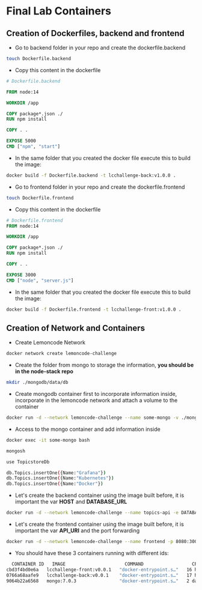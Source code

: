 # Final Lab Containers

## Creation of Dockerfiles, backend and frontend 

- Go to backend folder in your repo and create the dockerfile.backend
```bash
touch Dockerfile.backend
```
- Copy this content in the dockerfile
```dockerfile
# Dockerfile.backend

FROM node:14

WORKDIR /app

COPY package*.json ./
RUN npm install

COPY . .

EXPOSE 5000
CMD ["npm", "start"]
```
- In the same folder that you created the docker file execute this to build the image: 
```bash
docker build -f Dockerfile.backend -t lcchallenge-back:v1.0.0 .
```

- Go to frontend folder in your repo and create the dockerfile.frontend
```bash
touch Dockerfile.frontend
```
- Copy this content in the dockerfile
```dockerfile
# Dockerfile.frontend
FROM node:14

WORKDIR /app

COPY package*.json ./
RUN npm install

COPY . .

EXPOSE 3000
CMD ["node", "server.js"]

```
- In the same folder that you created the docker file execute this to build the image: 
```bash
docker build -f Dockerfile.frontend -t lcchallenge-front:v1.0.0 .
```

## Creation of Network and Containers

- Create Lemoncode Network

```bash
docker network create lemoncode-challenge
```

- Create the folder from mongo to storage the information, **you should be in the node-stack repo**
```bash
mkdir ./mongodb/data/db
```
- Create mongodb container first to incorporate information inside, incorporate in the lemoncode network and attach a volume to the container

```bash
docker run -d --network lemoncode-challenge --name some-mongo -v ./mongodb/data/db:/data/db mongo:7.0.3
```
- Access to the mongo container and add information inside

```bash
docker exec -it some-mongo bash
```
```bash
mongosh
```
```bash
use TopicstoreDb
```
```bash
db.Topics.insertOne({Name:"Grafana"})
db.Topics.insertOne({Name:"Kubernetes"})
db.Topics.insertOne({Name:"Docker"})
```

- Let's create the backend container using the image built before, it is important the var **HOST** and **DATABASE_URL**

```bash
docker run -d --network lemoncode-challenge --name topics-api -e DATABASE_URL=mongodb://some-mongo:27017 -e HOST=0.0.0.0 lcchallenge-back:v0.0.1
```
- Let's create the frontend container using the image built before, it is important the var **API_URI** and the port forwarding

```bash
docker run -d --network lemoncode-challenge --name frontend -p 8080:3000 -e API_URI=http://topics-api:5000/api/topics lcchallenge-front:v0.0.1
```

- You should have these 3 containers running with different ids:
```bash
  CONTAINER ID   IMAGE                      COMMAND                  CREATED        STATUS          PORTS                    NAMES
cbd3f4bd0e6a   lcchallenge-front:v0.0.1   "docker-entrypoint.s…"   16 hours ago   Up 15 minutes   0.0.0.0:8080->3000/tcp   frontend
0766a68aafe9   lcchallenge-back:v0.0.1    "docker-entrypoint.s…"   17 hours ago   Up 15 minutes   5000/tcp                 topics-api
9064b22a6568   mongo:7.0.3                "docker-entrypoint.s…"   2 days ago     Up 15 minutes   27017/tcp                some-mongo
```
